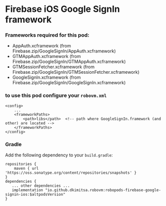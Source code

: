 # Firebase iOS Google SignIn framework

### Frameworks required for this pod: 
* AppAuth.xcframework (from Firebase.zip/GoogleSignIn/AppAuth.xcframework)
* GTMAppAuth.xcframework (from Firebase.zip/GoogleSignIn/GTMAppAuth.xcframework)
* GTMSessionFetcher.xcframework (from Firebase.zip/GoogleSignIn/GTMSessionFetcher.xcframework)
* GoogleSignIn.xcframework (from Firebase.zip/GoogleSignIn/GoogleSignIn.xcframework)

### to use this pod configure your `robovm.xml`

```
<config>
    ...
    <frameworkPaths>
        <path>libs</path>  <!-- path where GoogleSignIn.framework (and other) are located -->
    </frameworkPaths>
</config>
```

### Gradle

Add the following dependency to your `build.gradle`:

```
repositories {
    maven { url 'https://oss.sonatype.org/content/repositories/snapshots' }
}
dependencies {
   ... other dependencies ...
   implementation "io.github.dkimitsa.robovm:robopods-firebase-google-signin-ios:$altpodsVersion"
}
```